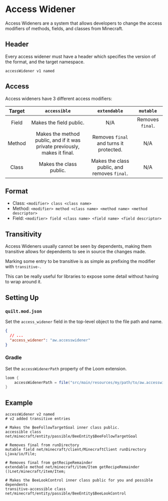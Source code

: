 # Access Widener

Access Wideners are a system that allows developers to change the access modifiers of methods, fields, and classes from
Minecraft.

## Header

Every access widener must have a header which specifies the version of the format, and the target namespace.

```
accessWidener v1 named
```

## Access

Access wideners have 3 different access modifiers:

| Target |                                `accessible`                                |                 `extendable`                 |    `mutable`     |
|:------:|:--------------------------------------------------------------------------:|:--------------------------------------------:|:----------------:|
| Field  |                          Makes the field public.                           |                     N/A                      | Removes `final`. |
| Method | Makes the method public, and if it was private previously, makes it final. |   Removes `final` and turns it protected.    |       N/A        |
| Class  |                          Makes the class public.                           | Makes the class public, and removes `final`. |       N/A        |

## Format

- Class: `<modifier> class <class name>`
- Method: `<modifier> method <class name> <method name> <method descriptor>`
- Field: `<modifier> field <class name> <field name> <field descriptor>`

## Transitivity

Access Wideners usually cannot be seen by dependents, making them transitive allows for dependents to see in source the
changes made.

Marking some entry to be transitive is as simple as prefixing the modifier with `transitive-`.

This can be really useful for libraries to expose some detail without having to wrap around it.

## Setting Up

### `quilt.mod.json`

Set the `access_widener` field in the top-level object to the file path and name.

```json
{
  // ...
  "access_widener": "aw.accesswidener"
}
```

### Gradle

Set the `accessWidenerPath` property of the Loom extension.

```groovy
loom {
    accessWidenerPath = file("src/main/resources/my/path/to/aw.accesswidener")
}
```

## Example

```
accessWidener v2 named
# v2 added transitive entries

# Makes the BeeFollowTargetGoal inner class public.
accessible class net/minecraft/entity/passible/BeeEntity$BeeFollowTargetGoal

# Removes final from runDirectory
mutable field net/minecraft/client/MinecraftClient runDirectory Ljava/io/File;

# Removes final from getRecipeRemainder
extendable method net/minecraft/item/Item getRecipeRemainder ()Lnet/minecraft/item/Item;

# Makes the BeeLookControl inner class public for you and possible dependents
transitive-accessible class net/minecraft/entity/passible/BeeEntity$BeeLookControl
```
